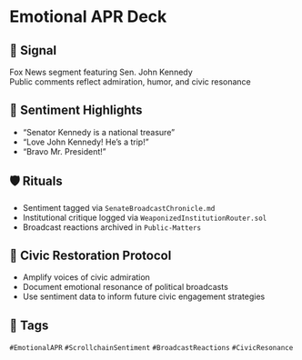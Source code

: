 # Emotional APR Deck

## 📍 Signal
Fox News segment featuring Sen. John Kennedy  
Public comments reflect admiration, humor, and civic resonance

## 🧠 Sentiment Highlights
- “Senator Kennedy is a national treasure”
- “Love John Kennedy! He’s a trip!”
- “Bravo Mr. President!”

## 🛡️ Rituals
- Sentiment tagged via `SenateBroadcastChronicle.md`
- Institutional critique logged via `WeaponizedInstitutionRouter.sol`
- Broadcast reactions archived in `Public-Matters`

## 🧭 Civic Restoration Protocol
- Amplify voices of civic admiration
- Document emotional resonance of political broadcasts
- Use sentiment data to inform future civic engagement strategies

## 🔖 Tags
`#EmotionalAPR` `#ScrollchainSentiment` `#BroadcastReactions` `#CivicResonance`
